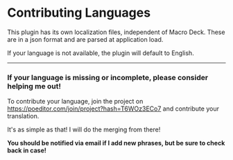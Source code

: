 # Contributing Languages 

This plugin has its own localization files, independent of Macro Deck.
These are in a json format and are parsed at application load.

If your language is not available, the plugin will default to English.
***
### If your language is missing or incomplete, please consider helping me out!

To contribute your language, join the project on https://poeditor.com/join/project?hash=T6WOz3ECo7 and contribute your translation.

It's as simple as that! I will do the merging from there!

**You should be notified via email if I add new phrases, but be sure to check back in case!**